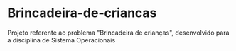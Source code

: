 # Brincadeira-de-criancas
Projeto referente ao problema "Brincadeira de crianças", desenvolvido para a disciplina de Sistema Operacionais
